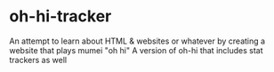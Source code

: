 # oh-hi-tracker
An attempt to learn about HTML &amp; websites or whatever by creating a website that plays mumei "oh hi" 
A version of oh-hi that includes stat trackers as well
